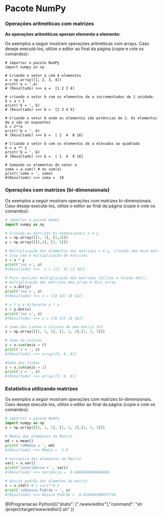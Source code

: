 # Pacote NumPy

### Operações aritméticas com matrizes

**As operações aritméticas operam elemento a elemento:**

Os exemplos a seguir mostram  operações aritméticas com arrays. Caso deseje executá-los, utilize o editor ao final da página (copie e cole os comandos):

``` 
# importar o pacote NumPy
import numpy as np

# Criando o vetor a com 4 elementos
a = np.array([1, 2, 3, 4])
print('a = ',a)
# (Resultado) >>> a =  [1 2 3 4]

# criando o vetor b com os elementos de a incrementados de 1 unidade.
b = a + 1
print('b = ', b)
# (Resultado) >>> b =  [2 3 4 5]

# Criando o vetor b onde os elementos são potências de 2. Os elementos de a são os expoentes
b = 2**a
print('b = ', b)
# (Resultado) >>> b =  [ 2  4  8 16]

# Criando o vetor b com os elementos de a elevados ao quadrado
b = a ** 2
print('b = ', b)
# (Resultado) >>> b =  [ 1  4  9 16]

# Somando os elementos do vetor a
soma = a.sum() # ou sum(a)
print('soma = ', soma)
#(Resultado) >>> soma =  10

```

### Operações com matrizes (bi-dimensionais)

Os exemplos a seguir mostram  operações com matrizes bi-dimensionais. Caso deseje executá-los, utilize o editor ao final da página (copie e cole os comandos):
``` python
# importar o pacote NumPy
import numpy as np

# Criando as matrizes bi-dimensionais x e y
x = np.array([[1, 2], [1,2]])
y = np.array([[2,4], [3, 5]])

# Multiplicação dos elementos das matrizes x e y, criando uma nova matriz z com o resultado. 
# Isso não é multiplicação de matrizes
z = x * y
print('\nz =', z)
#(Resultado) >>>  z = [[2  8] [3 10]]

# Para realizar multiplicação das matrizes utilize a função dot().
# multiplicação das matrizes meu_array e divi_array
z = x.dot(y)
print('\nz =', z)
#(Resultado) >>> z = [[8 14] [8 14]]

# x * y é diferente y * x
z = y.dot(x)
print('\nz =', z)
#(Resultado) >>> z = [[6 12] [8 16]]

# Soma das Linhas e Colunas de uma matriz 3x3
x = np.array([[1, 1, 1], [2, 2, 2],[3, 3, 3]])

# Soma da colunas
z = x.sum(axis = 0)
print('z = ', z)
#(Resultado) >>> array([6, 6, 6])

#Soma das linhas
z = x.sum(axis = 1)
print('z = ', z)
#(Resultado) >>> array([3, 6, 9])

```
### Estatística utilizando matrizes  

Os exemplos a seguir mostram  operações com matrizes bi-dimensionais. Caso deseje executá-los, utilize o editor ao final da página (copie e cole os comandos):
``` python
# importar o pacote NumPy
import numpy as np
x = np.array([[1, 1, 1], [2, 2, 2],[3, 3, 3]])

# Média dos elementos da Matriz
md = x.mean()
print('\nMédia = ', md)
#(Resultado) >>> Média =  2.0

# Variancia dos elementos da Matriz
vari = x.var()
print('\nVariância = ', vari)
#(Resultado) >>> Variância =  0.6666666666666666

# Desvio padrão dos elemntos da matriz
s = x.std() # = vari**0.5
print('\nDesvio Padrão = ', s)
#(Resultado) >>> Desvio Padrão =  0.816496580927726
```

@[Programacao Python]({"stubs": ["./www/editor"],"command": "sh /project/target/www/editor2.sh" })

